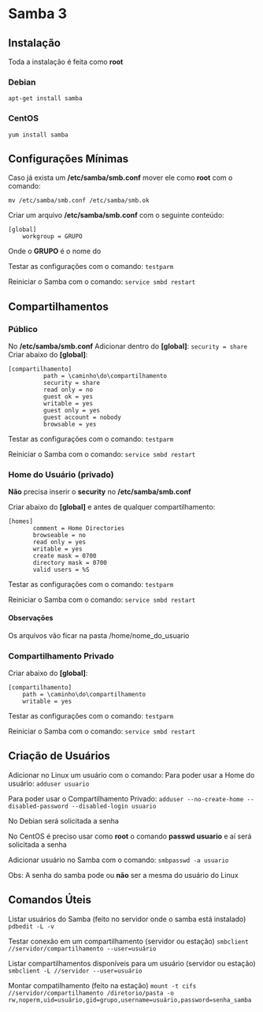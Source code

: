 # Samba 3

## Instalação
Toda a instalação é feita como **root**
### Debian
```apt-get install samba```
### CentOS
```yum install samba```
## Configurações Mínimas
Caso já exista um **/etc/samba/smb.conf** mover ele como **root** com o comando:

`mv /etc/samba/smb.conf /etc/samba/smb.ok`

Criar um arquivo **/etc/samba/smb.conf** com o seguinte conteúdo:
```
[global]
	workgroup = GRUPO
```
Onde o **GRUPO** é o nome do 

Testar as configurações com o comando:
`testparm`

Reiniciar o Samba com o comando:
`service smbd restart`
## Compartilhamentos
### Público
No **/etc/samba/smb.conf** Adicionar dentro do **[global]**:
```security = share```
Criar abaixo do **[global]**:
``` 
[compartilhamento]
          path = \caminho\do\compartilhamento
          security = share
          read only = no
          guest ok = yes
          writable = yes
          guest only = yes
          guest account = nobody
          browsable = yes
```

Testar as configurações com o comando:
`testparm`

Reiniciar o Samba com o comando:
`service smbd restart`

### Home do Usuário (privado)
**Não** precisa inserir o **security** no **/etc/samba/smb.conf**

Criar abaixo do **[global]** e antes de qualquer compartilhamento:
```
[homes]
       comment = Home Directories
       browseable = no
       read only = yes
       writable = yes
       create mask = 0700
       directory mask = 0700
       valid users = %S
```

Testar as configurações com o comando:
`testparm`

Reiniciar o Samba com o comando:
`service smbd restart`
#### Observações
Os arquivos vão ficar na pasta /home/nome_do_usuario

### Compartilhamento Privado
Criar abaixo do **[global]**:
```
[compartilhamento]
	path = \caminho\do\compartilhamento
    writable = yes
```

Testar as configurações com o comando:
`testparm`

Reiniciar o Samba com o comando:
`service smbd restart`

## Criação de Usuários
Adicionar no Linux um usuário com o comando:
Para poder usar a Home do usuário:
`adduser usuario`

Para poder usar o Compartilhamento Privado:
`adduser --no-create-home --disabled-password --disabled-login usuario`

No Debian será solicitada a senha

No CentOS é preciso usar como **root** o comando **passwd usuario** e aí será solicitada a senha

Adicionar usuário no Samba com o comando:
`smbpasswd -a usuario`

Obs: A senha do samba pode ou **não** ser a mesma do usuário do Linux

## Comandos Úteis
Listar usuários do Samba (feito no servidor onde o samba está instalado)
`pdbedit -L -v`

Testar conexão em um compartilhamento (servidor ou estação) 
`smbclient //servidor/compartilhamento --user=usuário`

Listar compartilhamentos disponíveis para um usuário (servidor ou estação)
`smbclient -L //servidor --user=usuário`

Montar compatilhamento (feito na estação)
`mount -t cifs //servidor/compartilhamento /diretorio/pasta -o rw,noperm,uid=usuário,gid=grupo,username=usuário,password=senha_samba
`
